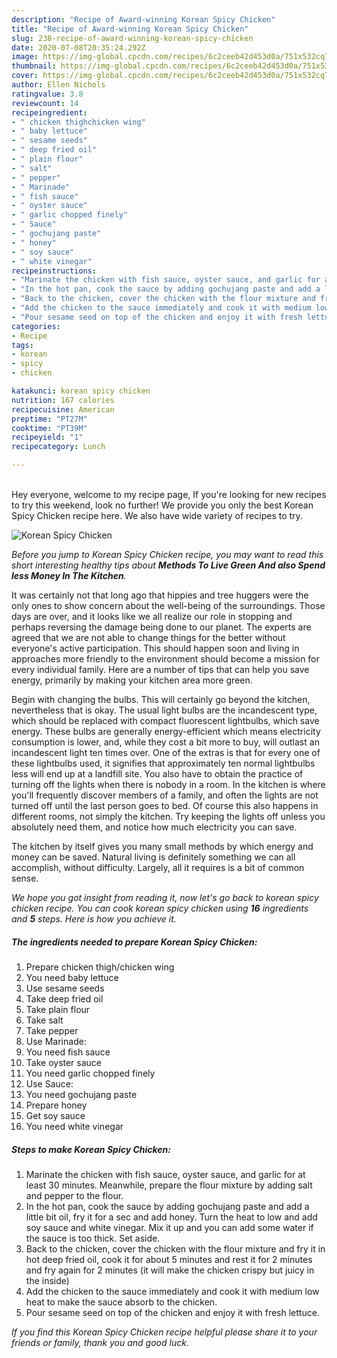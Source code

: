 ```yaml
---
description: "Recipe of Award-winning Korean Spicy Chicken"
title: "Recipe of Award-winning Korean Spicy Chicken"
slug: 238-recipe-of-award-winning-korean-spicy-chicken
date: 2020-07-08T20:35:24.292Z
image: https://img-global.cpcdn.com/recipes/6c2ceeb42d453d0a/751x532cq70/korean-spicy-chicken-recipe-main-photo.jpg
thumbnail: https://img-global.cpcdn.com/recipes/6c2ceeb42d453d0a/751x532cq70/korean-spicy-chicken-recipe-main-photo.jpg
cover: https://img-global.cpcdn.com/recipes/6c2ceeb42d453d0a/751x532cq70/korean-spicy-chicken-recipe-main-photo.jpg
author: Ellen Nichols
ratingvalue: 3.8
reviewcount: 14
recipeingredient:
- " chicken thighchicken wing"
- " baby lettuce"
- " sesame seeds"
- " deep fried oil"
- " plain flour"
- " salt"
- " pepper"
- " Marinade"
- " fish sauce"
- " oyster sauce"
- " garlic chopped finely"
- " Sauce"
- " gochujang paste"
- " honey"
- " soy sauce"
- " white vinegar"
recipeinstructions:
- "Marinate the chicken with fish sauce, oyster sauce, and garlic for at least 30 minutes. Meanwhile, prepare the flour mixture by adding salt and pepper to the flour."
- "In the hot pan, cook the sauce by adding gochujang paste and add a little bit oil, fry it for a sec and add honey. Turn the heat to low and add soy sauce and white vinegar. Mix it up and you can add some water if the sauce is too thick. Set aside."
- "Back to the chicken, cover the chicken with the flour mixture and fry it in hot deep fried oil, cook it for about 5 minutes and rest it for 2 minutes and fry again for 2 minutes (it will make the chicken crispy but juicy in the inside)"
- "Add the chicken to the sauce immediately and cook it with medium low heat to make the sauce absorb to the chicken."
- "Pour sesame seed on top of the chicken and enjoy it with fresh lettuce."
categories:
- Recipe
tags:
- korean
- spicy
- chicken

katakunci: korean spicy chicken 
nutrition: 167 calories
recipecuisine: American
preptime: "PT27M"
cooktime: "PT39M"
recipeyield: "1"
recipecategory: Lunch

---
```

<br>
Hey everyone, welcome to my recipe page, If you're looking for new recipes to try this weekend, look no further! We provide you only the best Korean Spicy Chicken recipe here. We also have wide variety of recipes to try.
<br>


![Korean Spicy Chicken](https://img-global.cpcdn.com/recipes/6c2ceeb42d453d0a/751x532cq70/korean-spicy-chicken-recipe-main-photo.jpg)

<i>Before you jump to Korean Spicy Chicken recipe, you may want to read this short interesting healthy tips about 
<strong>Methods To Live Green And also Spend less Money In The Kitchen</strong>.</i>
</br>

It was certainly not that long ago that hippies and tree huggers were the only ones to show concern about the well-being of the surroundings. Those days are over, and it looks like we all realize our role in stopping and perhaps reversing the damage being done to our planet. The experts are agreed that we are not able to change things for the better without everyone's active participation. This should happen soon and living in approaches more friendly to the environment should become a mission for every individual family. Here are a number of tips that can help you save energy, primarily by making your kitchen area more green.

Begin with changing the bulbs. This will certainly go beyond the kitchen, nevertheless that is okay. The usual light bulbs are the incandescent type, which should be replaced with compact fluorescent lightbulbs, which save energy. These bulbs are generally energy-efficient which means electricity consumption is lower, and, while they cost a bit more to buy, will outlast an incandescent light ten times over. One of the extras is that for every one of these lightbulbs used, it signifies that approximately ten normal lightbulbs less will end up at a landfill site. You also have to obtain the practice of turning off the lights when there is nobody in a room. In the kitchen is where you'll frequently discover members of a family, and often the lights are not turned off until the last person goes to bed. Of course this also happens in different rooms, not simply the kitchen. Try keeping the lights off unless you absolutely need them, and notice how much electricity you can save.

The kitchen by itself gives you many small methods by which energy and money can be saved. Natural living is definitely something we can all accomplish, without difficulty. Largely, all it requires is a bit of common sense.


<i>We hope you got insight from reading it, now let's go back to korean spicy chicken recipe. You can cook korean spicy chicken using <strong>16</strong> ingredients and <strong>5</strong> steps. Here is how you achieve it.
</i>

##### The ingredients needed to prepare Korean Spicy Chicken:

1. Prepare  chicken thigh/chicken wing
1. You need  baby lettuce
1. Use  sesame seeds
1. Take  deep fried oil
1. Take  plain flour
1. Take  salt
1. Take  pepper
1. Use  Marinade:
1. You need  fish sauce
1. Take  oyster sauce
1. You need  garlic chopped finely
1. Use  Sauce:
1. You need  gochujang paste
1. Prepare  honey
1. Get  soy sauce
1. You need  white vinegar


##### Steps to make Korean Spicy Chicken:

1. Marinate the chicken with fish sauce, oyster sauce, and garlic for at least 30 minutes. Meanwhile, prepare the flour mixture by adding salt and pepper to the flour.
1. In the hot pan, cook the sauce by adding gochujang paste and add a little bit oil, fry it for a sec and add honey. Turn the heat to low and add soy sauce and white vinegar. Mix it up and you can add some water if the sauce is too thick. Set aside.
1. Back to the chicken, cover the chicken with the flour mixture and fry it in hot deep fried oil, cook it for about 5 minutes and rest it for 2 minutes and fry again for 2 minutes (it will make the chicken crispy but juicy in the inside)
1. Add the chicken to the sauce immediately and cook it with medium low heat to make the sauce absorb to the chicken.
1. Pour sesame seed on top of the chicken and enjoy it with fresh lettuce.


<i>If you find this Korean Spicy Chicken recipe helpful please share it to your friends or family, thank you and good luck.</i>
